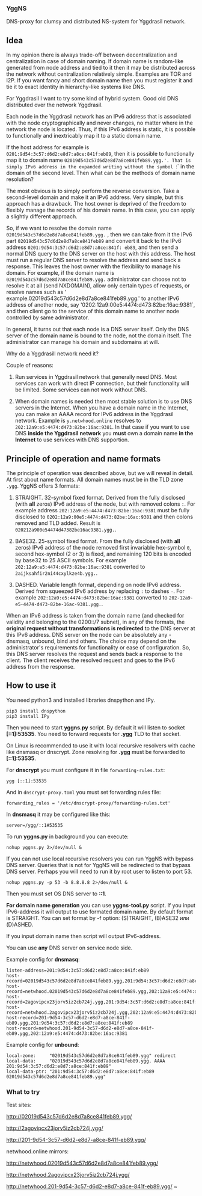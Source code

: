 ### YggNS

DNS-proxy for clumsy and distributed NS-system for Yggdrasil network.

## Idea

In my opinion there is always trade-off between decentralization and centralization in case of domain naming. If domain name is random-like generated from node address and tied to it then it may be distributed across the network without centralization relatively simple. Examples are TOR and I2P. If you want fancy and short domain name then you must register it and tie it to exact identity in hierarchy-like systems like DNS.

For Yggdrasil I want to try some kind of hybrid system. Good old DNS distributed over the network Yggdrasil.

Each node in the Yggdrasil network has an IPv6 address that is associated with the node cryptographically and never changes, no matter where in the network the node is located. Thus, if this IPv6 address is static, it is possible to functionally and inextricably map it to a static domain name.

If the host address for example is `0201:9d54:3c57:d6d2:e8d7:a8ce:841f:eb89`, then it is possible to functionally map it to domain name `02019d543c57d6d2e8d7a8ce841feb89.ygg.'. That is simply IPv6 address in the expanded writing without the symbol `:` in the domain of the second level. Then what can be the methods of domain name resolution?

The most obvious is to simply perform the reverse conversion. Take a second-level domain and make it an IPv6 address. Very simple, but this approach has a drawback. The host owner is deprived of the freedom to flexibly manage the records of his domain name. In this case, you can apply a slightly different approach.

So, if we want to resolve the domain name `02019d543c57d6d2e8d7a8ce841feb89.ygg.` , then we can take from it the IPv6 part `02019d543c57d6d2e8d7a8ce841feb89` and convert it back to the IPv6 address `0201:9d54:3c57:d6d2:e8d7:a8ce:841f: eb89`, and then send a normal DNS query to the DNS server on the host with this address. The host must run a regular DNS server to resolve the address and send back a response. This leaves the host owner with the flexibility to manage his domain. For example, if the domain name is `02019d543c57d6d2e8d7a8ce841feb89.ygg.` administrator can choose not to resolve it at all (send NXDOMAIN), allow only certain types of requests, or resolve names such as ' example.02019d543c57d6d2e8d7a8ce841feb89.ygg.' to another IPv6 address of another node, say '0202:12a9:00e5:4474:d473:82be:16ac:9381`, and then client go to the service of this domain name to another node controlled by same administrator.

In general, it turns out that each node is a DNS server itself. Only the DNS server of the domain name is bound to the node, not the domain itself. The administrator can manage his domain and subdomains at will.

Why do a Yggdrasill network need it?

Couple of reasons:

1) Run services in Yggdrasil network that generally need DNS. Most services can work with direct IP connection, but their functionality will be limited. Some services can not work without DNS.

2) When domain names is needed then most stable solution is to use DNS servers in the Internet. When you have a domain name in the Internet, you can make an AAAA record for IPv6 address in the Yggdrasil network. Example is `y.netwhood.online` resolves to `202:12a9:e5:4474:d473:82be:16ac:9381`. In that case if you want to use DNS __inside the Yggdrasil network__ you __must__ own a domain name __in the Internet__ to use services with DNS supportion.

## Principle of operation and name formats

The principle of operation was described above, but we will reveal in detail. At first about name formats. All domain names must be in the TLD zone `.ygg`. YggNS offers 3 formats:

1) STRAIGHT. 32-symbol fixed format. Derived from the fully disclosed (with __all__ zeros) IPv6 address of the node, but with removed colons `:`. For example address `202:12a9:e5:4474:d473:82be:16ac:9381` must be fully disclosed to `0202:12a9:00e5:4474:d473:82be:16ac:9381` and then colons removed and TLD added. Result is `020212a900e54474d47382be16ac9381.ygg.`.

2) BASE32. 25-symbol fixed format. From the fully disclosed (with __all__ zeros) IPv6 address of the node removed first invariable hex-symbol `0`, second hex-symbol (2 or 3) is fixed, and remaining 120 bits is encoded by base32 to 25 ASCII symbols. For example `202:12a9:e5:4474:d473:82be:16ac:9381` converted to `2aijksahfir2ni44cxylkze4b.ygg.`.

3) DASHED. Variable length format, depending on node IPv6 address. Derived from squeezed IPv6 address by replacing `:` to dashes `-`. For example `202:12a9:e5:4474:d473:82be:16ac:9381` converted to `202-12a9-e5-4474-d473-82be-16ac-9381.ygg.`.

When an IPv6 address is taken from the domain name (and checked for validity and belonging to the 0200::/7 subnet), in any of the formats, the __original request without transformations is redirected__ to the DNS server at this IPv6 address. DNS server on the node can be absolutely any - dnsmasq, unbound, bind and others. The choice may depend on the administrator's requirements for functionality or ease of configuration. So, this DNS server resolves the request and sends back a response to the client. The client receives the resolved request and goes to the IPv6 address from the response.

## How to use it

You need python3 and installed libraries dnspython and IPy.

```
pip3 install dnspython
pip3 install IPy
```

Then you need to start __yggns.py__ script. By default it will listen to socket __[::1]:53535__. You need to forward requests for __.ygg__ TLD to that socket.

On Linux is recommended to use it with local recursive resolvers with cache like dnsmasq or dnscrypt. Zone resolving for __.ygg__ must be forwarded to __[::1]:53535__.

For __dnscrypt__ you must configure it in file `forwarding-rules.txt`:

```
ygg [::1]:53535
```

And in `dnscrypt-proxy.toml` you must set forwarding rules file:

```
forwarding_rules = '/etc/dnscrypt-proxy/forwarding-rules.txt'
```

In __dnsmasq__ it may be configured like this:

```
server=/ygg/::1#53535
```

To run __yggns.py__ in background you can execute:

```
nohup yggns.py 2>/dev/null &
```

If you can not use local recursive resolvers you can run YggNS with bypass DNS server. Queries that is not for YggNS will be redirected to that bypass DNS server. Perhaps you will need to run it by root user to listen to port 53.

```
nohup yggns.py -p 53 -b 8.8.8.8 2>/dev/null &
```

Then you must set OS DNS server to __::1__.

__For domain name generation__  you can use __yggns-tool.py__ script. If you input IPv6-address it will output to use formated domain name. By default format is STRAIGHT. You can set format by -f option: (S)TRAIGHT, (B)ASE32 или (D)ASHED.

If you input domain name then script will output IPv6-address.

You can use __any__ DNS server on service node side. 

Example config for __dnsmasq__:

```
listen-address=201:9d54:3c57:d6d2:e8d7:a8ce:841f:eb89
host-record=02019d543c57d6d2e8d7a8ce841feb89.ygg,201:9d54:3c57:d6d2:e8d7:a8ce:841f:eb89
host-record=netwhood.02019d543c57d6d2e8d7a8ce841feb89.ygg,202:12a9:e5:4474:d473:82be:16ac:9381
host-record=2agovipcx23jorv5iz2cb724j.ygg,201:9d54:3c57:d6d2:e8d7:a8ce:841f:eb89
host-record=netwhood.2agovipcx23jorv5iz2cb724j.ygg,202:12a9:e5:4474:d473:82be:16ac:9381
host-record=201-9d54-3c57-d6d2-e8d7-a8ce-841f-eb89.ygg,201:9d54:3c57:d6d2:e8d7:a8ce:841f:eb89
host-record=netwhood.201-9d54-3c57-d6d2-e8d7-a8ce-841f-eb89.ygg,202:12a9:e5:4474:d473:82be:16ac:9381

```

Example config for __unbound__:

```
local-zone:     "02019d543c57d6d2e8d7a8ce841feb89.ygg" redirect
local-data:     "02019d543c57d6d2e8d7a8ce841feb89.ygg. AAAA 201:9d54:3c57:d6d2:e8d7:a8ce:841f:eb89"
local-data-ptr: "201:9d54:3c57:d6d2:e8d7:a8ce:841f:eb89 02019d543c57d6d2e8d7a8ce841feb89.ygg"
```

### What to try

Test sites:

http://02019d543c57d6d2e8d7a8ce841feb89.ygg/

http://2agovipcx23jorv5iz2cb724j.ygg/

http://201-9d54-3c57-d6d2-e8d7-a8ce-841f-eb89.ygg/

netwhood.online mirrors:

http://netwhood.02019d543c57d6d2e8d7a8ce841feb89.ygg/

http://netwhood.2agovipcx23jorv5iz2cb724j.ygg/

http://netwhood.201-9d54-3c57-d6d2-e8d7-a8ce-841f-eb89.ygg/
~                                                           

